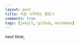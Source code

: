 ```yaml
---
layout: post
title: 처음 시작하는 블로그
comments: true
tags: [jekyll, github, markdown]
---
```


next time,
